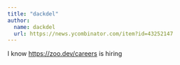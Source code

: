 ```yaml
---
title: "dackdel"
author:
  name: dackdel
  url: https://news.ycombinator.com/item?id=43252147
---
```

I know <a href="https:&#x2F;&#x2F;zoo.dev&#x2F;careers" rel="nofollow">https:&#x2F;&#x2F;zoo.dev&#x2F;careers</a> is hiring
<JobApplication />

